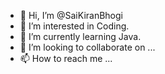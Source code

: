 - 👋 Hi, I’m @SaiKiranBhogi
- 👀 I’m interested in Coding.
- 🌱 I’m currently learning Java.
- 💞️ I’m looking to collaborate on ...
- 📫 How to reach me ...

<!---
SaiKiranBhogi/SaiKiranBhogi is a ✨ special ✨ repository because its `README.md` (this file) appears on your GitHub profile.
You can click the Preview link to take a look at your changes.
--->
